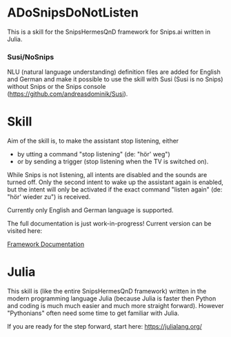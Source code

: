 # ADoSnipsDoNotListen

This is a skill for the SnipsHermesQnD framework for Snips.ai
written in Julia.

### Susi/NoSnips
NLU (natural language understanding) definition files are added for
English and German and make it possible to use the skill with
Susi (Susi is no Snips) without Snips or the Snips console
(https://github.com/andreasdominik/Susi).

# Skill
Aim of the skill is, to make the assistant stop listening, either
- by utting a command "stop listening" (de: "hör' weg")
- or by sending a trigger (stop listening when the TV is
  switched on).

While Snips is not listening, all intents are disabled and the
sounds are turned off. Only the
second intent to wake up the assistant again is enabled, but the
intent will only be activated if the exact command "listen again"
(de: "hör' wieder zu")
is received.

Currently only English and German language is supported.



 The full documentation is just work-in-progress!
 Current version can be visited here:

 [Framework Documentation](https://andreasdominik.github.io/ADoSnipsQnD/dev)

# Julia

This skill is (like the entire SnipsHermesQnD framework) written in the
modern programming language Julia (because Julia is faster
then Python and coding is much much easier and much more straight forward).
However "Pythonians" often need some time to get familiar with Julia.

If you are ready for the step forward, start here: https://julialang.org/
